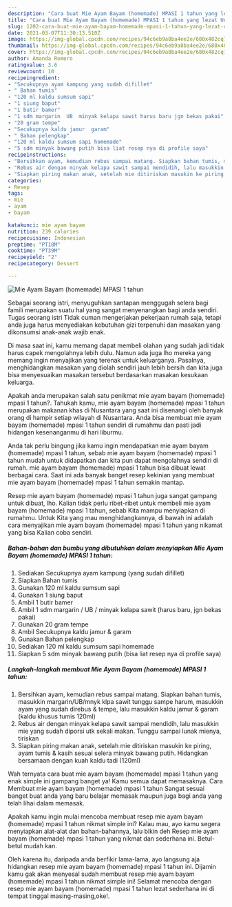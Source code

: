 ```yaml
---
description: "Cara buat Mie Ayam Bayam (homemade) MPASI 1 tahun yang lezat Untuk Jualan"
title: "Cara buat Mie Ayam Bayam (homemade) MPASI 1 tahun yang lezat Untuk Jualan"
slug: 1202-cara-buat-mie-ayam-bayam-homemade-mpasi-1-tahun-yang-lezat-untuk-jualan
date: 2021-03-07T11:30:13.510Z
image: https://img-global.cpcdn.com/recipes/94c6eb9a8ba4ee2e/680x482cq70/mie-ayam-bayam-homemade-mpasi-1-tahun-foto-resep-utama.jpg
thumbnail: https://img-global.cpcdn.com/recipes/94c6eb9a8ba4ee2e/680x482cq70/mie-ayam-bayam-homemade-mpasi-1-tahun-foto-resep-utama.jpg
cover: https://img-global.cpcdn.com/recipes/94c6eb9a8ba4ee2e/680x482cq70/mie-ayam-bayam-homemade-mpasi-1-tahun-foto-resep-utama.jpg
author: Amanda Romero
ratingvalue: 3.6
reviewcount: 10
recipeingredient:
- "Secukupnya ayam kampung yang sudah difillet"
- " Bahan tumis"
- "120 ml kaldu sumsum sapi"
- "1 siung baput"
- "1 butir bamer"
- "1 sdm margarin  UB  minyak kelapa sawit harus baru jgn bekas pakai"
- "20 gram tempe"
- "Secukupnya kaldu jamur  garam"
- " Bahan pelengkap"
- "120 ml kaldu sumsum sapi homemade"
- "5 sdm minyak bawang putih bisa liat resep nya di profile saya"
recipeinstructions:
- "Bersihkan ayam, kemudian rebus sampai matang. Siapkan bahan tumis, masukkin margarin/UB/mnyk klpa sawit tunggu sampe harum, masukkin ayam yang sudah direbus &amp; tempe, lalu masukkin kaldu jamur &amp; garam (kaldu khusus tumis 120ml)"
- "Rebus air dengan minyak kelapa sawit sampai mendidih, lalu masukkin mie yang sudah diporsi utk sekali makan. Tunggu sampai lunak mienya, tiriskan"
- "Siapkan piring makan anak, setelah mie ditiriskan masukin ke piring, ayam tumis &amp; kasih sesuai selera minyak bawang putih. Hidangkan bersamaan dengan kuah kaldu tadi (120ml)"
categories:
- Resep
tags:
- mie
- ayam
- bayam

katakunci: mie ayam bayam 
nutrition: 239 calories
recipecuisine: Indonesian
preptime: "PT18M"
cooktime: "PT39M"
recipeyield: "2"
recipecategory: Dessert

---
```



![Mie Ayam Bayam (homemade) MPASI 1 tahun](https://img-global.cpcdn.com/recipes/94c6eb9a8ba4ee2e/680x482cq70/mie-ayam-bayam-homemade-mpasi-1-tahun-foto-resep-utama.jpg)

Sebagai seorang istri, menyuguhkan santapan menggugah selera bagi famili merupakan suatu hal yang sangat menyenangkan bagi anda sendiri. Tugas seorang istri Tidak cuman mengerjakan pekerjaan rumah saja, tetapi anda juga harus menyediakan kebutuhan gizi terpenuhi dan masakan yang dikonsumsi anak-anak wajib enak.

Di masa  saat ini, kamu memang dapat membeli olahan yang sudah jadi tidak harus capek mengolahnya lebih dulu. Namun ada juga lho mereka yang memang ingin menyajikan yang terenak untuk keluarganya. Pasalnya, menghidangkan masakan yang diolah sendiri jauh lebih bersih dan kita juga bisa menyesuaikan masakan tersebut berdasarkan masakan kesukaan keluarga. 



Apakah anda merupakan salah satu penikmat mie ayam bayam (homemade) mpasi 1 tahun?. Tahukah kamu, mie ayam bayam (homemade) mpasi 1 tahun merupakan makanan khas di Nusantara yang saat ini disenangi oleh banyak orang di hampir setiap wilayah di Nusantara. Anda bisa membuat mie ayam bayam (homemade) mpasi 1 tahun sendiri di rumahmu dan pasti jadi hidangan kesenanganmu di hari liburmu.

Anda tak perlu bingung jika kamu ingin mendapatkan mie ayam bayam (homemade) mpasi 1 tahun, sebab mie ayam bayam (homemade) mpasi 1 tahun mudah untuk didapatkan dan kita pun dapat mengolahnya sendiri di rumah. mie ayam bayam (homemade) mpasi 1 tahun bisa dibuat lewat berbagai cara. Saat ini ada banyak banget resep kekinian yang membuat mie ayam bayam (homemade) mpasi 1 tahun semakin mantap.

Resep mie ayam bayam (homemade) mpasi 1 tahun juga sangat gampang untuk dibuat, lho. Kalian tidak perlu ribet-ribet untuk membeli mie ayam bayam (homemade) mpasi 1 tahun, sebab Kita mampu menyiapkan di rumahmu. Untuk Kita yang mau menghidangkannya, di bawah ini adalah cara menyajikan mie ayam bayam (homemade) mpasi 1 tahun yang nikamat yang bisa Kalian coba sendiri.

<!--inarticleads1-->

##### Bahan-bahan dan bumbu yang dibutuhkan dalam menyiapkan Mie Ayam Bayam (homemade) MPASI 1 tahun:

1. Sediakan Secukupnya ayam kampung (yang sudah difillet)
1. Siapkan  Bahan tumis
1. Gunakan 120 ml kaldu sumsum sapi
1. Gunakan 1 siung baput
1. Ambil 1 butir bamer
1. Ambil 1 sdm margarin / UB / minyak kelapa sawit (harus baru, jgn bekas pakai)
1. Gunakan 20 gram tempe
1. Ambil Secukupnya kaldu jamur &amp; garam
1. Gunakan  Bahan pelengkap
1. Sediakan 120 ml kaldu sumsum sapi homemade
1. Siapkan 5 sdm minyak bawang putih (bisa liat resep nya di profile saya)




<!--inarticleads2-->

##### Langkah-langkah membuat Mie Ayam Bayam (homemade) MPASI 1 tahun:

1. Bersihkan ayam, kemudian rebus sampai matang. Siapkan bahan tumis, masukkin margarin/UB/mnyk klpa sawit tunggu sampe harum, masukkin ayam yang sudah direbus &amp; tempe, lalu masukkin kaldu jamur &amp; garam (kaldu khusus tumis 120ml)
1. Rebus air dengan minyak kelapa sawit sampai mendidih, lalu masukkin mie yang sudah diporsi utk sekali makan. Tunggu sampai lunak mienya, tiriskan
1. Siapkan piring makan anak, setelah mie ditiriskan masukin ke piring, ayam tumis &amp; kasih sesuai selera minyak bawang putih. Hidangkan bersamaan dengan kuah kaldu tadi (120ml)




Wah ternyata cara buat mie ayam bayam (homemade) mpasi 1 tahun yang enak simple ini gampang banget ya! Kamu semua dapat memasaknya. Cara Membuat mie ayam bayam (homemade) mpasi 1 tahun Sangat sesuai banget buat anda yang baru belajar memasak maupun juga bagi anda yang telah lihai dalam memasak.

Apakah kamu ingin mulai mencoba membuat resep mie ayam bayam (homemade) mpasi 1 tahun nikmat simple ini? Kalau mau, ayo kamu segera menyiapkan alat-alat dan bahan-bahannya, lalu bikin deh Resep mie ayam bayam (homemade) mpasi 1 tahun yang nikmat dan sederhana ini. Betul-betul mudah kan. 

Oleh karena itu, daripada anda berfikir lama-lama, ayo langsung aja hidangkan resep mie ayam bayam (homemade) mpasi 1 tahun ini. Dijamin kamu gak akan menyesal sudah membuat resep mie ayam bayam (homemade) mpasi 1 tahun nikmat simple ini! Selamat mencoba dengan resep mie ayam bayam (homemade) mpasi 1 tahun lezat sederhana ini di tempat tinggal masing-masing,oke!.

